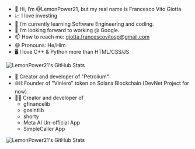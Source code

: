 - 👋 Hi, I’m @LemonPower21, but my real name is Francesco Vito Giotta
- 📈 I love investing
- 🌱 I’m currently learning Software Engineering and coding.
- 💞️ I’m looking forward to working @ Google.
- 📫 How to reach me: giotta.francescovitosp@gmail.com
- 😄 Pronouns: He/Him
- 🖥️ I love C++ & Python more than HTML/CSS/JS
  
<img src="https://github-readme-stats.vercel.app/api?username=LemonPower21&theme=dark&show_icons=true&hide_border=false&count_private=true" alt="LemonPower21's GitHub Stats" />

- 🤖 Creator and developer of "Petrolium"
- 🌐⛓️ Founder of "Viniero" token on Solana Blockchain (DevNet Project for now)
- 👨‍💻 Creator and developer of
  + gfinancelib
  + gosintlib
  + shorty
  + Meta AI Un-official App
  + SimpleCaller App

<img src="https://github-readme-stats.vercel.app/api/top-langs/?username=LemonPower21&theme=dark&show_icons=true&hide_border=false&layout=compact" alt="LemonPower21's GitHub Stats" />
<!---
LemonPower21/LemonPower21 is a ✨ special ✨ repository because its `README.md` (this file) appears on your GitHub profile.
You can click the Preview link to take a look at your changes.
--->
